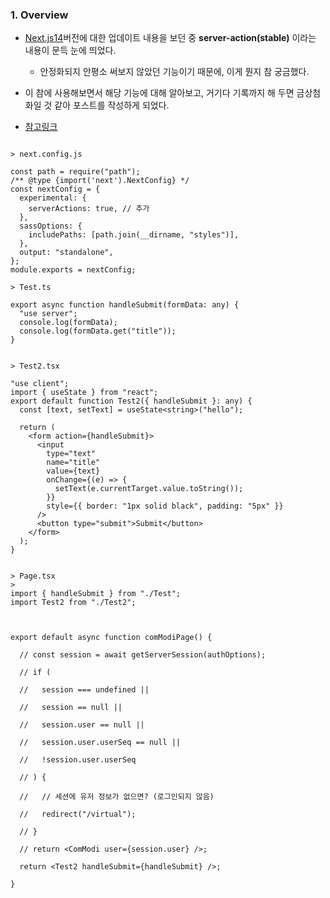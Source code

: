 ### 1. Overview

 - [Next.js14](https://nextjs.org/blog/next-14#nextjs-learn-course)버전에 대한 업데이트 내용을 보던 중 **server-action(stable)** 이라는 내용이 문득 눈에 띄었다. 
	 - 안정화되지 안평소 써보지 않았던 기능이기 때문에, 이게 뭔지 참 궁금했다.
 
 - 이 참에 사용해보면서 해당 기능에 대해 알아보고, 거기다 기록까지 해 두면 금상첨화일 것 같아 포스트를 작성하게 되었다.

- [참고링크](https://velog.io/@ckstn0777/Next.js-13.4-Server-Actions%EC%97%90-%EB%8C%80%ED%95%B4%EC%84%9C)

```tsx

> next.config.js

const path = require("path");
/** @type {import('next').NextConfig} */
const nextConfig = {
  experimental: {
    serverActions: true, // 추가
  }, 
  sassOptions: {
    includePaths: [path.join(__dirname, "styles")],
  },
  output: "standalone",
};
module.exports = nextConfig;
```

```tsx
> Test.ts

export async function handleSubmit(formData: any) {
  "use server";
  console.log(formData);
  console.log(formData.get("title"));
}
```

```tsx

> Test2.tsx

"use client";
import { useState } from "react";
export default function Test2({ handleSubmit }: any) {
  const [text, setText] = useState<string>("hello");

  return (
    <form action={handleSubmit}>
      <input
        type="text"
        name="title"
        value={text}
        onChange={(e) => {
          setText(e.currentTarget.value.toString());
        }}
        style={{ border: "1px solid black", padding: "5px" }}
      />
      <button type="submit">Submit</button>
    </form>
  );
}
```

```tsx

> Page.tsx
>
import { handleSubmit } from "./Test";
import Test2 from "./Test2";

  

export default async function comModiPage() {

  // const session = await getServerSession(authOptions);

  // if (

  //   session === undefined ||

  //   session == null ||

  //   session.user == null ||

  //   session.user.userSeq == null ||

  //   !session.user.userSeq

  // ) {

  //   // 세션에 유저 정보가 없으면? (로그인되지 않음)

  //   redirect("/virtual");

  // }

  // return <ComModi user={session.user} />;

  return <Test2 handleSubmit={handleSubmit} />;

}
```